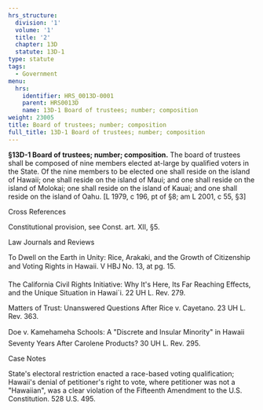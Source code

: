```yaml
---
hrs_structure:
  division: '1'
  volume: '1'
  title: '2'
  chapter: 13D
  statute: 13D-1
type: statute
tags:
  - Government
menu:
  hrs:
    identifier: HRS_0013D-0001
    parent: HRS0013D
    name: 13D-1 Board of trustees; number; composition
weight: 23005
title: Board of trustees; number; composition
full_title: 13D-1 Board of trustees; number; composition
---
```

**§13D-1 Board of trustees; number; composition.** The board of trustees shall be composed of nine members elected at-large by qualified voters in the State. Of the nine members to be elected one shall reside on the island of Hawaii; one shall reside on the island of Maui; and one shall reside on the island of Molokai; one shall reside on the island of Kauai; and one shall reside on the island of Oahu. [L 1979, c 196, pt of §8; am L 2001, c 55, §3]

Cross References

Constitutional provision, see Const. art. XII, §5.

Law Journals and Reviews

To Dwell on the Earth in Unity: Rice, Arakaki, and the Growth of Citizenship and Voting Rights in Hawaii. V HBJ No. 13, at pg. 15.

The California Civil Rights Initiative: Why It's Here, Its Far Reaching Effects, and the Unique Situation in Hawai`i. 22 UH L. Rev. 279.

Matters of Trust: Unanswered Questions After Rice v. Cayetano. 23 UH L. Rev. 363.

Doe v. Kamehameha Schools: A "Discrete and Insular Minority" in Hawaii Seventy Years After Carolene Products? 30 UH L. Rev. 295.

Case Notes

State's electoral restriction enacted a race-based voting qualification; Hawaii's denial of petitioner's right to vote, where petitioner was not a "Hawaiian", was a clear violation of the Fifteenth Amendment to the U.S. Constitution. 528 U.S. 495.